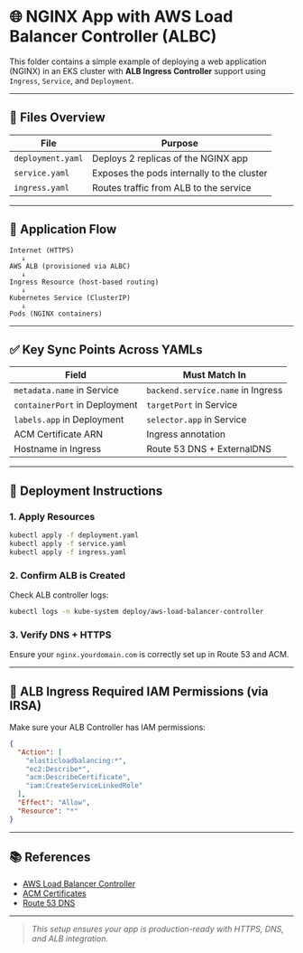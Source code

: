 # 🌐 NGINX App with AWS Load Balancer Controller (ALBC)

This folder contains a simple example of deploying a web application (NGINX) in an EKS cluster with **ALB Ingress Controller** support using `Ingress`, `Service`, and `Deployment`.

---

## 📁 Files Overview

| File           | Purpose                                |
|----------------|----------------------------------------|
| `deployment.yaml` | Deploys 2 replicas of the NGINX app    |
| `service.yaml`    | Exposes the pods internally to the cluster |
| `ingress.yaml`    | Routes traffic from ALB to the service  |

---

## 🔄 Application Flow

```text
Internet (HTTPS)
   ↓
AWS ALB (provisioned via ALBC)
   ↓
Ingress Resource (host-based routing)
   ↓
Kubernetes Service (ClusterIP)
   ↓
Pods (NGINX containers)
```

---

## ✅ Key Sync Points Across YAMLs

| Field                        | Must Match In                |
|-----------------------------|------------------------------|
| `metadata.name` in Service  | `backend.service.name` in Ingress |
| `containerPort` in Deployment | `targetPort` in Service      |
| `labels.app` in Deployment  | `selector.app` in Service     |
| ACM Certificate ARN         | Ingress annotation            |
| Hostname in Ingress         | Route 53 DNS + ExternalDNS    |

---

## 🧪 Deployment Instructions

### 1. Apply Resources

```bash
kubectl apply -f deployment.yaml
kubectl apply -f service.yaml
kubectl apply -f ingress.yaml
```

### 2. Confirm ALB is Created

Check ALB controller logs:

```bash
kubectl logs -n kube-system deploy/aws-load-balancer-controller
```

### 3. Verify DNS + HTTPS

Ensure your `nginx.yourdomain.com` is correctly set up in Route 53 and ACM.

---

## 🔐 ALB Ingress Required IAM Permissions (via IRSA)

Make sure your ALB Controller has IAM permissions:

```json
{
  "Action": [
    "elasticloadbalancing:*",
    "ec2:Describe*",
    "acm:DescribeCertificate",
    "iam:CreateServiceLinkedRole"
  ],
  "Effect": "Allow",
  "Resource": "*"
}
```

---

## 📚 References

- [AWS Load Balancer Controller](https://kubernetes-sigs.github.io/aws-load-balancer-controller/latest/)
- [ACM Certificates](https://docs.aws.amazon.com/acm/latest/userguide/acm-overview.html)
- [Route 53 DNS](https://docs.aws.amazon.com/Route53/latest/DeveloperGuide/Welcome.html)

---
> _This setup ensures your app is production-ready with HTTPS, DNS, and ALB integration._
